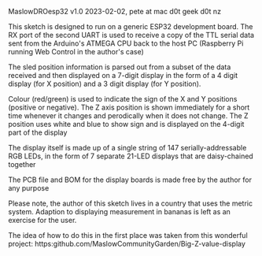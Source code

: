  MaslowDROesp32 v1.0 2023-02-02, pete at mac d0t geek d0t nz

 This sketch is designed to run on a generic ESP32 development board. The RX port of the second UART is used to receive
 a copy of the TTL serial data sent from the Arduino's ATMEGA CPU back to the host PC (Raspberry Pi running Web Control in the author's case)
 
 The sled position information is parsed out from a subset of the data received and then displayed on a 7-digit display in the form of
 a 4 digit display (for X position) and a 3 digit display (for Y position).

 Colour (red/green) is used to indicate the sign of the X and Y positions (positive or negative). The Z axis position is shown immediately for a short time
 whenever it changes and perodically when it does not change. The Z position uses white and blue to show sign and is displayed on the 4-digit part of the display

 The display itself is made up of a single string of 147 serially-addressable RGB LEDs, in the form of 7 separate 21-LED displays that are daisy-chained together

 The PCB file and BOM for the display boards is made free by the author for any purpose
 
 Please note, the author of this sketch lives in a country that uses the metric system. Adaption to displaying measurement in bananas is left as an exercise for the user.

 The idea of how to do this in the first place was taken from this wonderful project:
	https:github.com/MaslowCommunityGarden/Big-Z-value-display
